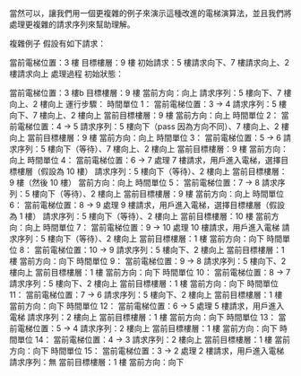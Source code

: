 當然可以，讓我們用一個更複雜的例子來演示這種改進的電梯演算法，並且我們將處理更複雜的請求序列來幫助理解。

複雜例子
假設有如下請求：

當前電梯位置：3 樓
目標樓層：9 樓
初始請求：5 樓請求向下、7 樓請求向上、2 樓請求向上
處理過程
初始狀態：

當前電梯位置：3 樓b
目標樓層：9 樓
當前方向：向上
請求序列：5 樓向下、7 樓向上、2 樓向上
運行步驟：
時間單位 1：
當前電梯位置：3 -> 4
請求序列：5 樓向下、7 樓向上、2 樓向上
當前目標樓層：9 樓
當前方向：向上
時間單位 2：
當前電梯位置：4 -> 5
請求序列：5 樓向下（pass 因為方向不同）、7 樓向上、2 樓向上
當前目標樓層：9 樓
當前方向：向上
時間單位 3：
當前電梯位置：5 -> 6
請求序列：5 樓向下（等待）、7 樓向上、2 樓向上
當前目標樓層：9 樓
當前方向：向上
時間單位 4：
當前電梯位置：6 -> 7
處理 7 樓請求，用戶進入電梯，選擇目標樓層（假設為 10 樓）
請求序列：5 樓向下（等待）、2 樓向上
當前目標樓層：9 樓（然後 10 樓）
當前方向：向上
時間單位 5：
當前電梯位置：7 -> 8
請求序列：5 樓向下（等待）、2 樓向上
當前目標樓層：9 樓
當前方向：向上
時間單位 6：
當前電梯位置：8 -> 9
處理 9 樓請求，用戶進入電梯，選擇目標樓層（假設為 1 樓）
請求序列：5 樓向下（等待）、2 樓向上
當前目標樓層：10 樓
當前方向：向上
時間單位 7：
當前電梯位置：9 -> 10
處理 10 樓請求，用戶進入電梯
請求序列：5 樓向下（等待）、2 樓向上
當前目標樓層：1 樓
當前方向：向下
時間單位 8：
當前電梯位置：10 -> 9
請求序列：5 樓向下、2 樓向上
當前目標樓層：1 樓
當前方向：向下
時間單位 9：
當前電梯位置：9 -> 8
請求序列：5 樓向下、2 樓向上
當前目標樓層：1 樓
當前方向：向下
時間單位 10：
當前電梯位置：8 -> 7
請求序列：5 樓向下、2 樓向上
當前目標樓層：1 樓
當前方向：向下
時間單位 11：
當前電梯位置：7 -> 6
請求序列：5 樓向下、2 樓向上
當前目標樓層：1 樓
當前方向：向下
時間單位 12：
當前電梯位置：6 -> 5
處理 5 樓請求，用戶進入電梯
請求序列：2 樓向上
當前目標樓層：1 樓
當前方向：向下
時間單位 13：
當前電梯位置：5 -> 4
請求序列：2 樓向上
當前目標樓層：1 樓
當前方向：向下
時間單位 14：
當前電梯位置：4 -> 3
請求序列：2 樓向上
當前目標樓層：1 樓
當前方向：向下
時間單位 15：
當前電梯位置：3 -> 2
處理 2 樓請求，用戶進入電梯
請求序列：無
當前目標樓層：1 樓
當前方向：向下